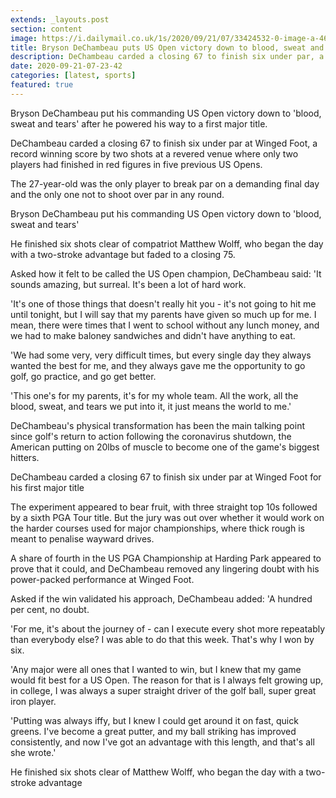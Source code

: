 ```yaml
---
extends: _layouts.post
section: content
image: https://i.dailymail.co.uk/1s/2020/09/21/07/33424532-0-image-a-46_1600669021749.jpg 
title: Bryson DeChambeau puts US Open victory down to blood, sweat and tears in first major title win 
description: DeChambeau carded a closing 67 to finish six under par, a record winning score by two shots at a revered venue where only two players had finished in red figures in five previous US Opens. 
date: 2020-09-21-07-23-42 
categories: [latest, sports] 
featured: true 
--- 
```

Bryson DeChambeau put his commanding US Open victory down to 'blood, sweat and tears' after he powered his way to a first major title.

DeChambeau carded a closing 67 to finish six under par at Winged Foot, a record winning score by two shots at a revered venue where only two players had finished in red figures in five previous US Opens.

The 27-year-old was the only player to break par on a demanding final day and the only one not to shoot over par in any round.

Bryson DeChambeau put his commanding US Open victory down to 'blood, sweat and tears'

He finished six shots clear of compatriot Matthew Wolff, who began the day with a two-stroke advantage but faded to a closing 75.

Asked how it felt to be called the US Open champion, DeChambeau said: 'It sounds amazing, but surreal. It's been a lot of hard work.

'It's one of those things that doesn't really hit you - it's not going to hit me until tonight, but I will say that my parents have given so much up for me. I mean, there were times that I went to school without any lunch money, and we had to make baloney sandwiches and didn't have anything to eat.

'We had some very, very difficult times, but every single day they always wanted the best for me, and they always gave me the opportunity to go golf, go practice, and go get better.

'This one's for my parents, it's for my whole team. All the work, all the blood, sweat, and tears we put into it, it just means the world to me.'

DeChambeau's physical transformation has been the main talking point since golf's return to action following the coronavirus shutdown, the American putting on 20lbs of muscle to become one of the game's biggest hitters.

DeChambeau carded a closing 67 to finish six under par at Winged Foot for his first major title

The experiment appeared to bear fruit, with three straight top 10s followed by a sixth PGA Tour title. But the jury was out over whether it would work on the harder courses used for major championships, where thick rough is meant to penalise wayward drives.

A share of fourth in the US PGA Championship at Harding Park appeared to prove that it could, and DeChambeau removed any lingering doubt with his power-packed performance at Winged Foot.

Asked if the win validated his approach, DeChambeau added: 'A hundred per cent, no doubt.

'For me, it's about the journey of - can I execute every shot more repeatably than everybody else? I was able to do that this week. That's why I won by six.

'Any major were all ones that I wanted to win, but I knew that my game would fit best for a US Open. The reason for that is I always felt growing up, in college, I was always a super straight driver of the golf ball, super great iron player.

'Putting was always iffy, but I knew I could get around it on fast, quick greens. I've become a great putter, and my ball striking has improved consistently, and now I've got an advantage with this length, and that's all she wrote.'

He finished six shots clear of Matthew Wolff, who began the day with a two-stroke advantage

